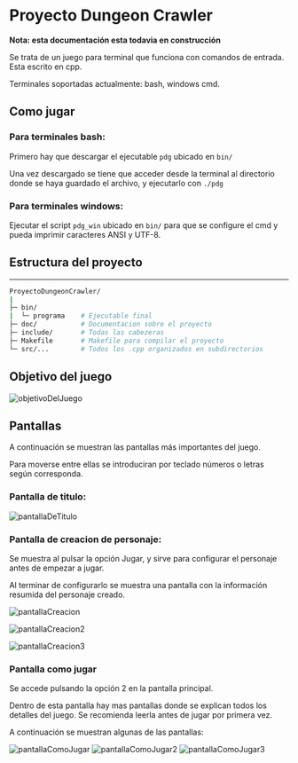 # Proyecto Dungeon Crawler

**Nota: esta documentación esta todavia en construcción** 

Se trata de un juego para terminal que funciona con comandos de entrada. Esta escrito en cpp.

Terminales soportadas actualmente: bash, windows cmd.

## Como jugar

### Para terminales bash:

Primero hay que descargar el ejecutable `pdg` ubicado en `bin/`

Una vez descargado se tiene que acceder desde la terminal al directorio donde se haya guardado el archivo, y ejecutarlo con `./pdg`

### Para terminales windows:

Ejecutar el script `pdg_win` ubicado en `bin/` para que se configure el cmd y pueda imprimir caracteres ANSI y UTF-8.


## Estructura del proyecto
---
```bash
ProyectoDungeonCrawler/
|
├─ bin/
|  └─ programa    # Ejecutable final
├─ doc/           # Documentacion sobre el proyecto
├─ include/       # Todas las cabezeras
├─ Makefile       # Makefile para compilar el proyecto
└─ src/...        # Todos los .cpp organizados en subdirectorios
```

## Objetivo del juego

![objetivoDelJuego](doc/img/objetivoDelJuego.png)

## Pantallas

A continuación se muestran las pantallas más importantes del juego. 

Para moverse entre ellas se introduciran por teclado números o letras según corresponda.


### Pantalla de titulo:

![pantallaDeTitulo](doc/img/pantallaPrincipal.png)


### Pantalla de creacion de personaje:

Se muestra al pulsar la opción Jugar, y sirve para configurar el personaje antes de empezar a jugar.

Al terminar de configurarlo se muestra una pantalla con la información resumida del personaje creado.

![pantallaCreacion](doc/img/creacionDelPersonaje.png)

![pantallaCreacion2](doc/img/creacionDelPersonaje2.png)

![pantallaCreacion3](doc/img/creacionDelPersonaje3.png)


### Pantalla como jugar

Se accede pulsando la opción 2 en la pantalla principal.

Dentro de esta pantalla hay mas pantallas donde se explican todos los detalles del juego. Se recomienda leerla antes de jugar por primera vez.

A continuación se muestran algunas de las pantallas:

![pantallaComoJugar](doc/img/comoJugar.png)
![pantallaComoJugar2](doc/img/comoJugar2.png)
![pantallaComoJugar3](doc/img/comoJugar3.png)
